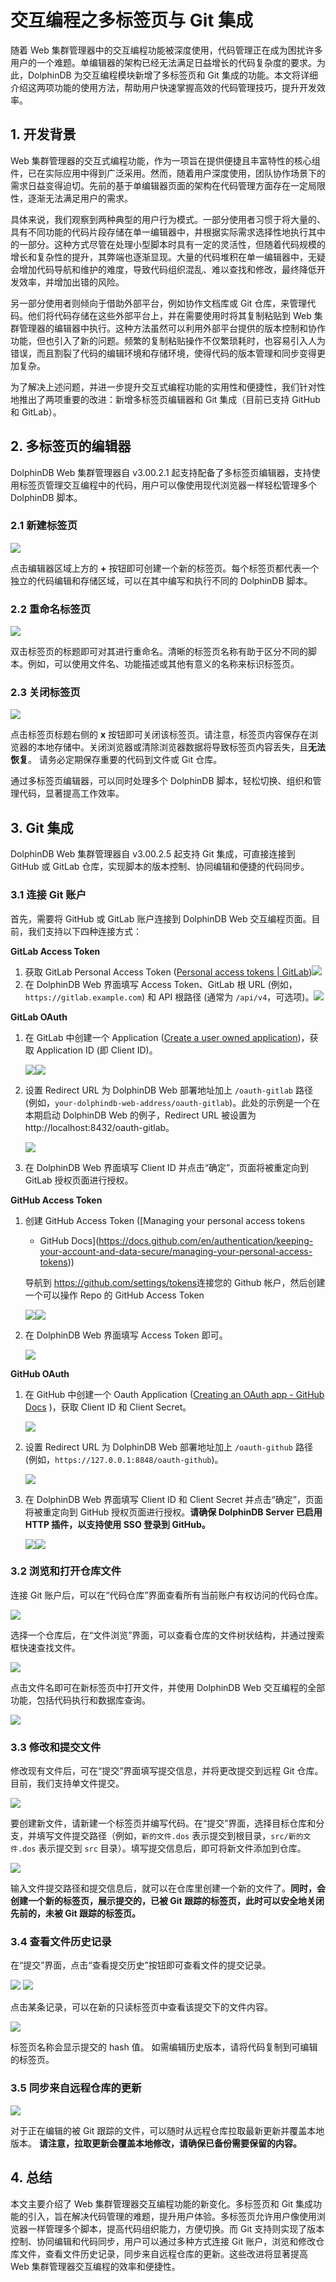 # 交互编程之多标签页与 Git 集成

随着 Web 集群管理器中的交互编程功能被深度使用，代码管理正在成为困扰许多用户的一个难题。单编辑器的架构已经无法满足日益增长的代码复杂度的要求。为此，DolphinDB
为交互编程模块新增了多标签页和 Git 集成的功能。本文将详细介绍这两项功能的使用方法，帮助用户快速掌握高效的代码管理技巧，提升开发效率。

## 1. 开发背景

Web
集群管理器的交互式编程功能，作为一项旨在提供便捷且丰富特性的核心组件，已在实际应用中得到广泛采用。然而，随着用户深度使用，团队协作场景下的需求日益变得迫切。先前的基于单编辑器页面的架构在代码管理方面存在一定局限性，逐渐无法满足用户的需求。

具体来说，我们观察到两种典型的用户行为模式。一部分使用者习惯于将大量的、具有不同功能的代码片段存储在单一编辑器中，并根据实际需求选择性地执行其中的一部分。这种方式尽管在处理小型脚本时具有一定的灵活性，但随着代码规模的增长和复杂性的提升，其弊端也逐渐显现。大量的代码堆积在单一编辑器中，无疑会增加代码导航和维护的难度，导致代码组织混乱、难以查找和修改，最终降低开发效率，并增加出错的风险。

另一部分使用者则倾向于借助外部平台，例如协作文档库或 Git 仓库，来管理代码。他们将代码存储在这些外部平台上，并在需要使用时将其复制粘贴到 Web
集群管理器的编辑器中执行。这种方法虽然可以利用外部平台提供的版本控制和协作功能，但也引入了新的问题。频繁的复制粘贴操作不仅繁琐耗时，也容易引入人为错误，而且割裂了代码的编辑环境和存储环境，使得代码的版本管理和同步变得更加复杂。

为了解决上述问题，并进一步提升交互式编程功能的实用性和便捷性，我们针对性地推出了两项重要的改进：新增多标签页编辑器和 Git 集成（目前已支持 GitHub 和
GitLab）。

## 2. 多标签页的编辑器

DolphinDB Web 集群管理器自 v3.00.2.1 起支持配备了多标签页编辑器，支持使用标签页管理交互编程中的代码，用户可以像使用现代浏览器一样轻松管理多个
DolphinDB 脚本。

### 2.1 新建标签页

![](../images/git_multiple_tabs/2-1.png)

点击编辑器区域上方的 **+** 按钮即可创建一个新的标签页。每个标签页都代表一个独立的代码编辑和存储区域，可以在其中编写和执行不同的 DolphinDB
脚本。

### 2.2 重命名标签页

![](../images/git_multiple_tabs/2-2.png)

双击标签页的标题即可对其进行重命名。清晰的标签页名称有助于区分不同的脚本。例如，可以使用文件名、功能描述或其他有意义的名称来标识标签页。

### 2.3 关闭标签页

![](../images/git_multiple_tabs/2-3.png)

点击标签页标题右侧的 **x**
按钮即可关闭该标签页。请注意，标签页内容保存在浏览器的本地存储中。关闭浏览器或清除浏览器数据将导致标签页内容丢失，且**无法恢复**。
请务必定期保存重要的代码到文件或 Git 仓库。

通过多标签页编辑器，可以同时处理多个 DolphinDB 脚本，轻松切换、组织和管理代码，显著提高工作效率。

## 3. Git 集成

DolphinDB Web 集群管理器自 v3.00.2.5 起支持 Git 集成，可直接连接到 GitHub 或 GitLab
仓库，实现脚本的版本控制、协同编辑和便捷的代码同步。

### 3.1 连接 Git 账户

首先，需要将 GitHub 或 GitLab 账户连接到 DolphinDB Web 交互编程页面。目前，我们支持以下四种连接方式：

**GitLab Access Token**

1. 获取 GitLab Personal Access Token ([Personal access tokens |
   GitLab](https://docs.gitlab.com/ee/user/profile/personal_access_tokens.html))![](../images/git_multiple_tabs/3-1.png)
2. 在 DolphinDB Web 界面填写 Access Token、GitLab 根 URL
   (例如，`https://gitlab.example.com`) 和 API 根路径 (通常为
   `/api/v4`，可选项)。![](../images/git_multiple_tabs/3-2.png)

**GitLab OAuth**

1. 在 GitLab 中创建一个 Application ([Create a user owned
   application](https://docs.gitlab.com/ee/integration/oauth_provider.html#create-a-user-owned-application))，获取 Application ID (即 Client ID)。

   ![](../images/git_multiple_tabs/3-3.png)![](../images/git_multiple_tabs/3-4.png)
2. 设置 Redirect URL 为 DolphinDB Web 部署地址加上 `/oauth-gitlab`
   路径
   (例如，`your-dolphindb-web-address/oauth-gitlab`)。此处的示例是一个在本期启动
   DolphinDB Web 的例子，Redirect URL 被设置为
   http://localhost:8432/oauth-gitlab。

   ![](../images/git_multiple_tabs/3-5.png)
3. 在 DolphinDB Web 界面填写 Client ID 并点击“确定”，页面将被重定向到 GitLab 授权页面进行授权。

**GitHub Access Token**

1. 创建 GitHub Access Token ([Managing your personal access tokens
   - GitHub Docs](https://docs.github.com/en/authentication/keeping-your-account-and-data-secure/managing-your-personal-access-tokens))

   导航到 <https://github.com/settings/tokens>连接您的
   Github 帐户，然后创建一个可以操作 Repo 的 GitHub Access Token

   ![](../images/git_multiple_tabs/3-6.png)![](../images/git_multiple_tabs/3-7.png)
2. 在 DolphinDB Web 界面填写 Access Token 即可。

   ![](../images/git_multiple_tabs/3-8.png)

**GitHub OAuth**

1. 在 GitHub 中创建一个 Oauth Application ([Creating an OAuth app - GitHub
   Docs](https://docs.github.com/en/apps/oauth-apps/building-oauth-apps/creating-an-oauth-app) )，获取 Client ID 和 Client Secret。

   ![](../images/git_multiple_tabs/3-9.png)
2. 设置 Redirect URL 为 DolphinDB Web 部署地址加上 `/oauth-github`
   路径
   (例如，`https://127.0.0.1:8848/oauth-github`)。

   ![](../images/git_multiple_tabs/3-10.png)
3. 在 DolphinDB Web 界面填写 Client ID 和 Client Secret 并点击“确定”，页面将被重定向到
   GitHub 授权页面进行授权。**请确保 DolphinDB Server 已启用 HTTP 插件，以支持使用 SSO 登录到
   GitHub。**

   ![](../images/git_multiple_tabs/3-11.png)![](../images/git_multiple_tabs/3-12.png)

### 3.2 浏览和打开仓库文件

连接 Git 账户后，可以在“代码仓库”界面查看所有当前账户有权访问的代码仓库。

![](../images/git_multiple_tabs/3-13.png)

选择一个仓库后，在“文件浏览”界面，可以查看仓库的文件树状结构，并通过搜索框快速查找文件。

![](../images/git_multiple_tabs/3-14.png)

点击文件名即可在新标签页中打开文件，并使用 DolphinDB Web 交互编程的全部功能，包括代码执行和数据库查询。

![](../images/git_multiple_tabs/3-15.png)

### 3.3 修改和提交文件

修改现有文件后，可在“提交”界面填写提交信息，并将更改提交到远程 Git 仓库。目前，我们支持单文件提交。

![](../images/git_multiple_tabs/3-16.png)

要创建新文件，请新建一个标签页并编写代码。在“提交”界面，选择目标仓库和分支，并填写文件提交路径（例如，`新的文件.dos`
表示提交到根目录，`src/新的文件.dos` 表示提交到 `src`
目录）。填写提交信息后，即可将新文件添加到仓库。

![](../images/git_multiple_tabs/3-17.png)

输入文件提交路径和提交信息后，就可以在仓库里创建一个新的文件了。**同时，会创建一个新的标签页，展示提交的，已被 Git
跟踪的标签页，此时可以安全地关闭先前的，未被 Git 跟踪的标签页。**

### 3.4 查看文件历史记录

在“提交”界面，点击“查看提交历史”按钮即可查看文件的提交记录。

![](../images/git_multiple_tabs/3-18.png)
![](../images/git_multiple_tabs/3-19.png)

点击某条记录，可以在新的只读标签页中查看该提交下的文件内容。

![](../images/git_multiple_tabs/3-20.png)

标签页名称会显示提交的 hash 值。 如需编辑历史版本，请将代码复制到可编辑的标签页。

### 3.5 同步来自远程仓库的更新

![](../images/git_multiple_tabs/3-21.png)

对于正在编辑的被 Git 跟踪的文件，可以随时从远程仓库拉取最新更新并覆盖本地版本。
**请注意，拉取更新会覆盖本地修改，请确保已备份需要保留的内容。**

## 4. 总结

本文主要介绍了 Web 集群管理器交互编程功能的新变化。多标签页和 Git
集成功能的引入，旨在解决代码管理的难题，提升用户体验。多标签页允许用户像使用浏览器一样管理多个脚本，提高代码组织能力，方便切换。而 Git
支持则实现了版本控制、协同编辑和代码同步，用户可以通过多种方式连接 Git 账户，浏览和修改仓库文件，查看文件历史记录，同步来自远程仓库的更新。这些改进将显著提高
Web 集群管理器交互编程的效率和便捷性。


